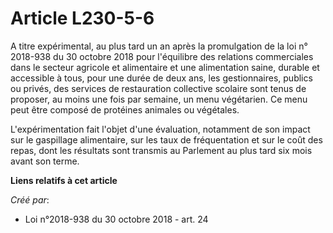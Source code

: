 # Article L230-5-6

A titre expérimental, au plus tard un an après la promulgation de la loi n° 2018-938 du 30 octobre 2018 pour l'équilibre des
relations commerciales dans le secteur agricole et alimentaire et une alimentation saine, durable et accessible à tous, pour
une durée de deux ans, les gestionnaires, publics ou privés, des services de restauration collective scolaire sont tenus de
proposer, au moins une fois par semaine, un menu végétarien. Ce menu peut être composé de protéines animales ou végétales.

L'expérimentation fait l'objet d'une évaluation, notamment de son impact sur le gaspillage alimentaire, sur les taux de
fréquentation et sur le coût des repas, dont les résultats sont transmis au Parlement au plus tard six mois avant son terme.

**Liens relatifs à cet article**

_Créé par_:

  - Loi n°2018-938 du 30 octobre 2018 - art. 24
